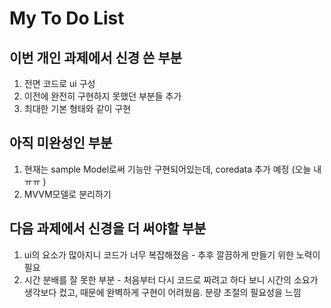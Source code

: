 # My To Do List

## 이번 개인 과제에서 신경 쓴 부분
1. 전면 코드로 ui 구성
2. 이전에 완전히 구현하지 못했던 부분들 추가
3. 최대한 기본 형태와 같이 구현

## 아직 미완성인 부분
1. 현재는 sample Model로써 기능만 구현되어있는데, coredata 추가 예정 (오늘 내 ㅠㅠ )
2. MVVM모델로 분리하기

## 다음 과제에서 신경을 더 써야할 부분
1. ui의 요소가 많아지니 코드가 너무 복잡해졌음 - 추후 깔끔하게 만들기 위한 노력이 필요
2. 시간 분배를 잘 못한 부분 - 처음부터 다시 코드로 짜려고 하다 보니 시간의 소요가 생각보다 컸고, 때문에 완벽하게 구현이 어려웠음. 분량 조절의 필요성을 느낌
